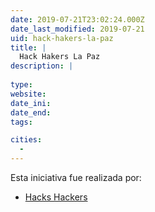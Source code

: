 ```yaml
---
date: 2019-07-21T23:02:24.000Z
date_last_modified: 2019-07-21
uid: hack-hakers-la-paz
title: |
  Hack Hakers La Paz
description: |
  
type: 
website: 
date_ini: 
date_end: 
tags:

cities: 
  - 
---
```


Esta iniciativa fue realizada por:

- [Hacks Hackers](/organizaciones/hacks-hackers)

